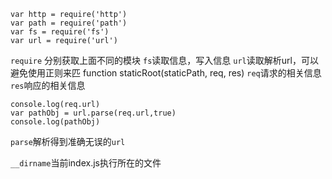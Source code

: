 ```
var http = require('http')
var path = require('path')
var fs = require('fs')
var url = require('url')
```
`require` 分别获取上面不同的模块
`fs`读取信息，写入信息
`url`读取解析url，可以避免使用正则来匹
function staticRoot(staticPath, req, res)
`req`请求的相关信息
`res`响应的相关信息

```
console.log(req.url)
var pathObj = url.parse(req.url,true)
console.log(pathObj)
```
`parse`解析得到准确无误的`url`

`__dirname`当前index.js执行所在的文件